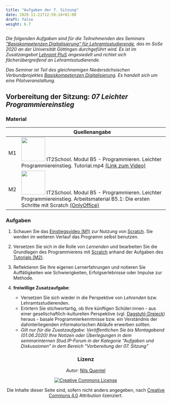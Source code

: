 ```yaml
---
title: "Aufgaben der 7. Sitzung"
date: 2020-11-21T12:59:24+01:00
draft: false
weight: 6.7
---
```



*Die folgenden Aufgaben sind für die Teilnehmenden des  Seminars ["Basiskompetenzen Digitalisierung“ für Lehramtsstudierende](https://univz.uni-goettingen.de/qisserver/rds?state=verpublish&status=init&vmfile=no&moduleCall=webInfo&publishConfFile=webInfo&publishSubDir=veranstaltung&veranstaltung.veranstid=262605), das im SoSe 2020 an der Universität Göttingen durchgeführt wird. Es ist im Zusatzangebot [Lehramt PluS](https://www.uni-goettingen.de/lehramtplus) angesiedelt und richtet sich fächerübergreifend an Lehramtsstudierende.*

*Das Seminar ist Teil des gleichnamigen Niedersächsischen Verbundprojektes [Basiskompetenzen Digitalisierung](http://www.lehrerbildungsverbund-niedersachsen.de/index.php?s=ProjektBasiskompetenzenDigitalisierung). Es handelt sich um eine Pilotveranstaltung.*


##  Vorbereitung der Sitzung: *07 Leichter Programmiereinstieg*



### Material

|  | Quellenangabe |
| -------- | -------- |
| M1     | <a href="https://creativecommons.org/licenses/by-nc-sa/4.0/" target="_top"><img alt="" src="https://legalidadonline.com/wp-content/uploads/2019/04/Atribución-NoComercial-CompartirIgual-CC-BY-NC-SA-4.0.jpg" width="75px" /></a> IT2School. Modul B5 - Programmieren. Leichter Programmiereinstieg. Tutorial.mp4 [(Link zum Video)](https://owncloud.gwdg.de/index.php/s/xaU5o86T7AA6oeS) |
| M2 | <a href="https://creativecommons.org/licenses/by-nc-sa/4.0/" target="_top"><img alt="" src="https://legalidadonline.com/wp-content/uploads/2019/04/Atribución-NoComercial-CompartirIgual-CC-BY-NC-SA-4.0.jpg" width="75px" /></a> IT2School. Modul B5 - Programmieren. Leichter Programmiereinstieg. Arbeitsmaterial B5.1: Die ersten Schritte mit Scratch [(OnlyOffice)](https://cs.uol.de/apps/onlyoffice/s/CdkRCgRtgB8YZ3F?fileId=1920477224)|

### Aufgaben

1. Schauen Sie das [Einstiegsvideo (M1)](https://owncloud.gwdg.de/index.php/s/xaU5o86T7AA6oeS) zur  Nutzung von [Scratch](https://scratch.mit.edu/). Sie werden im weiteren Verlauf das Programm selbst benutzen.
2. Versetzen Sie sich in die Rolle von *Lernenden* und bearbeiten Sie die Grundlagen des Programmierens mit [Scratch](https://scratch.mit.edu/) anhand der Aufgaben des [Tutorials (M2)](https://cs.uol.de/apps/onlyoffice/s/CdkRCgRtgB8YZ3F?fileId=1920477224).
3. Reflektieren Sie Ihre eigenen Lernerfahrungen und notieren Sie Auffälligkeiten wie Schwierigkeiten, Erfolgserlebnisse oder Impulse zur Methode.

4. **freiwillige Zusatzaufgabe**:
    * Versetzen Sie sich wieder in die Perspektive von *Lehrenden* bzw. Lehramtsstudierenden.
    * Erörtern Sie stichwortartig, ob Ihre künftigen Schüler:innen - aus einer gesellschaftlich-kulturellen Perspektive (vgl. [Dagstuhl-Dreieck](https://mia.phsz.ch/Dagstuhl/)) heraus  - basale Programmierkenntnisse bzw. ein Verständnis der dahinterliegenden informatorischen Abläufe erwerben sollten.
    * *Gilt nur für die Zusatzaufgabe: Veröffentlichen Sie bis  Montagabend (01.06.2020) Ihre Notizen oder Überlegungen in dem seminarinternen Stud.IP-Forum in der Kategorie “Aufgaben und Diskussionen” in dem Bereich “Vorbereitung der 07. Sitzung”*


<center>

### Lizenz
*Autor:* [Nils Quentel](https://twitter.com/nilsquentel)


<a rel="license" href="http://creativecommons.org/licenses/by/4.0/"><img alt="Creative Commons License" style="border-width:0" src="https://i.creativecommons.org/l/by/4.0/88x31.png" /></a><br/><p>Die Inhalte dieser Seite sind, sofern nicht anders angegeben, nach <a rel="license" href="http://creativecommons.org/licenses/by/4.0/">Creative Commons 4.0</a> Attribution lizenziert.</p>

</center>
